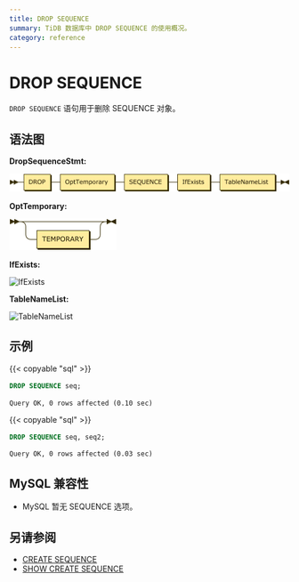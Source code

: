 ```yaml
---
title: DROP SEQUENCE
summary: TiDB 数据库中 DROP SEQUENCE 的使用概况。
category: reference
---
```


# DROP SEQUENCE

`DROP SEQUENCE` 语句用于删除 SEQUENCE 对象。

## 语法图

**DropSequenceStmt:**

![DropSequenceStmt](/media/sqlgram/DropSequenceStmt.png)

**OptTemporary:**

![OptTemporary](/media/sqlgram/OptTemporary.png)

**IfExists:**

![IfExists](/media/sqlgram/IfExists.png)

**TableNameList:**

![TableNameList](/media/sqlgram/TableNameList.png)

## 示例

{{< copyable "sql" >}}

```sql
DROP SEQUENCE seq;
```

```
Query OK, 0 rows affected (0.10 sec)
```

{{< copyable "sql" >}}

```sql
DROP SEQUENCE seq, seq2;
```

```
Query OK, 0 rows affected (0.03 sec)
```

## MySQL 兼容性

* MySQL 暂无 SEQUENCE 选项。

## 另请参阅

* [CREATE SEQUENCE](/reference/sql/statements/create-sequence.md)
* [SHOW CREATE SEQUENCE](/reference/sql/statements/show-create-sequence.md)
